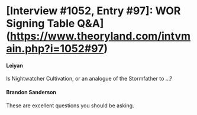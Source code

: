 # [Interview #1052, Entry #97]: WOR Signing Table Q&A](https://www.theoryland.com/intvmain.php?i=1052#97)

#### Leiyan

Is Nightwatcher Cultivation, or an analogue of the Stormfather to …?

#### Brandon Sanderson

These are excellent questions you should be asking.

